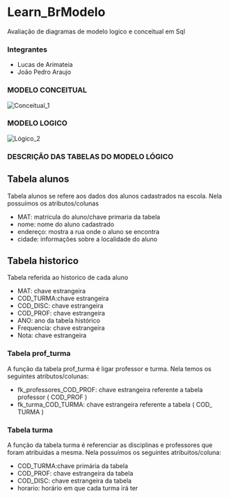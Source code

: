 # Learn_BrModelo
Avaliação de diagramas de modelo logico e conceitual em Sql

### Integrantes
- Lucas de Arimateia
- João Pedro Araujo



### MODELO CONCEITUAL


![Conceitual_1](https://user-images.githubusercontent.com/93049848/193116716-0b5c2fd3-f397-4913-9e79-0f284dbaa024.png)

### MODELO LOGICO

![Lógico_2](https://user-images.githubusercontent.com/93049848/193116804-6e9c9e36-e233-4e18-a10f-946a9307eaeb.png)

### DESCRIÇÃO DAS TABELAS DO MODELO LÓGICO

## Tabela alunos

Tabela alunos se refere aos dados dos alunos cadastrados na escola. Nela possuímos os atributos/colunas

- MAT: matrícula do aluno/chave primaria da tabela 
- nome: nome do aluno cadastrado
- endereço: mostra a rua onde o aluno se encontra
- cidade: informações sobre a localidade do aluno

## Tabela historico 

Tabela referida ao historico de cada aluno 

- MAT: chave estrangeira
- COD_TURMA:chave estrangeira
- COD_DISC: chave estrangeira 
- COD_PROF: chave estrangeira
- ANO: ano da tabela histórico 
- Frequencia: chave estrangeira 
- Nota: chave estrangeira

### Tabela prof_turma

A função da tabela prof_turma é ligar professor e turma. Nela temos os seguintes atributos/colunas:

- fk_professores_COD_PROF: chave estrangeira referente a tabela professor ( COD_PROF ) 
- fk_turma_COD_TURMA: chave estrangeira referente a tabela ( COD_ TURMA )

### Tabela turma 

A função da tabela turma é referenciar as disciplinas e professores que foram atribuidas a mesma. Nela possuímos os seguintes atribuitos/coluna:

- COD_TURMA:chave primária da tabela 
- COD_PROF: chave estrangeira da tabela 
- COD_DISC: chave estrangeira da tabela 
- horario: horário em que cada turma irá ter 


